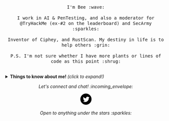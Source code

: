 <p align="center">
  <br><br>
  <samp>
    I'm Bee :wave:
    <br><br>
    I work in AI & PenTesting, and also a moderator for @TryHackMe (ex-#2 on the leaderboard) and SecArmy :sparkles:
    <br><br>
    Inventor of Ciphey, and RustScan. My destiny in life is to help others :grin:
    <br><br>
    P.S. I'm not sure whether I have more plants or lines of code as this point :shrug:
  </samp>
</p>

<br>

<details>
  <summary> <b> Things to know about me! </b> <i>(click to expand!)</i> </summary>
  
  <br>

---

### - Languages and Tools...

<p align="center">

  <!-- For more icons please follow  https://github.com/MikeCodesDotNET/ColoredBadges -->

  <img src="https://raw.githubusercontent.com/Quadrified/Quadrified/master/assets/svg/dev/languages/rust.svg" alt="Rust" style="vertical-align:top; margin:4px">
  <img src="https://raw.githubusercontent.com/Quadrified/Quadrified/master/assets/svg/dev/languages/python.svg" alt="Python" style="vertical-align:top; margin:4px">
  <img src="https://github.com/Quadrified/Quadrified/blob/master/assets/svg/dev/languages/js.svg" alt="js" style="vertical-align:top; margin:4px">
  <img src="https://raw.githubusercontent.com/Quadrified/Quadrified/master/assets/svg/dev/misc/ai.svg" alt="java" style="vertical-align:top; margin:4px">
  <img src="https://raw.githubusercontent.com/Quadrified/Quadrified/master/assets/svg/dev/misc/security.svg" alt="bash" style="vertical-align:top; margin:4px">

---

</p>

### - I'm currently...

- Working on [Ciphey](https://github.com/ciphey/ciphey)
- Working on [RustScan](https://github.com/brandonskerritt/rustscan)
- Competing in world-wide CTFs with [CatsGetRoot](https://github.com/catsgetroot)
- Mentoring newbie pentesters at [TryHackMe.com](https://tryhackme.com)
- Writing for my 2 million views blog at [Skerritt.blog](https://skerritt.blog)

**Inventor of Ciphey**
[![Stargazers over time](https://starchart.cc/Ciphey/Ciphey.svg)](https://starchart.cc/Ciphey/Ciphey)
**Inventor of RustScan**
[![Stargazers over time](https://starchart.cc/RustScan/RustScan.svg)](https://starchart.cc/RustScan/RustScan)

---

</details>

<p align="center"> 
  <i> Let's connect and chat! :incoming_envelope: </i>
</p>


<p align="center">
  &nbsp; &nbsp;
    <a href="https://www.twitter.com/bee-sec-san"><img src="iconmonstr-twitter-4.png" width="35px" alt="Twitter"></a> &nbsp; &nbsp;
</p>

<p align="center">
  <i> Open to anything under the stars :sparkles: </i>
</p>
